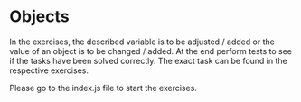 # Objects

In the exercises, the described variable is to be adjusted / added or the value of an object is to be changed / added. At the end perform tests to see if the tasks have been solved correctly. The exact task can be found in the respective exercises.

Please go to the index.js file to start the exercises.